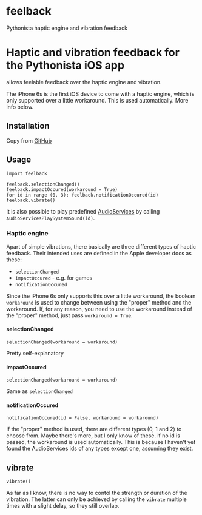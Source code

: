 # feelback
Pythonista haptic engine and vibration feedback

# Haptic and vibration feedback for the Pythonista iOS app
allows feelable feedback over the haptic engine and vibration.

The iPhone 6s is the first iOS device to come with a haptic engine, which is only supported over a little workaround. This is used automatically. More info below.

## Installation
Copy from [GitHub](https://github.com/Dr1zz3l/feelback)

## Usage

    import feelback
    
    feelback.selectionChanged()
    feelback.impactOccured(workaround = True)
    for id in range (0, 3): feelback.notificationOccured(id)
    feelback.vibrate()
It is also possible to play predefined [AudioServices](https://iphonedevwiki.net/index.php/AudioServices) by calling `AudioServicesPlaySystemSound(id)`.

### Haptic engine
Apart of simple vibrations, there basically are three different types of haptic feedback. Their intended uses are defined in the Apple developer docs as these:
- `selectionChanged` 
- `impactOccured` - e.g. for games
- `notificationOccured`

Since the iPhone 6s only supports this over a little workaround, the boolean `workaround` is used to change between using the "proper" method and the workaround.
If, for any reason, you need to use the workaround instead of the "proper" method, just pass `workaround = True`.

#### selectionChanged

    selectionChanged(workaround = workaround)
Pretty self-explanatory

#### impactOccured
    selectionChanged(workaround = workaround)
Same as `selectionChanged`

#### notificationOccured
    notificationOccured(id = False, workaround = workaround)
If the "proper" method is used, there are different types (0, 1 and 2) to choose from. Maybe there's more, but I only know of these. if no id is passed, the workaround is used automatically. This is because I haven't yet found the AudioServices ids of any types except one, assuming they exist.

## vibrate
    vibrate()
As far as I know, there is no way to contol the strength or duration of the vibration. The latter can only be achieved by calling the `vibrate` multiple times with a slight delay, so they still overlap.



